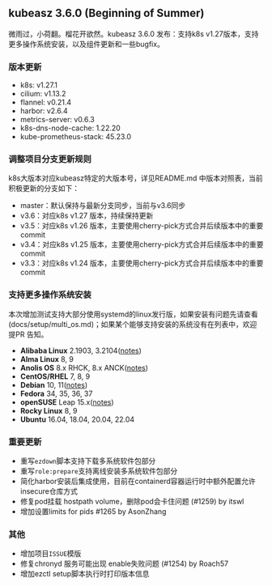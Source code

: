 ## kubeasz 3.6.0 (Beginning of Summer)

微雨过，小荷翻。榴花开欲然。kubeasz 3.6.0 发布：支持k8s v1.27版本，支持更多操作系统安装，以及组件更新和一些bugfix。

### 版本更新

- k8s: v1.27.1
- cilium: v1.13.2
- flannel: v0.21.4
- harbor: v2.6.4
- metrics-server: v0.6.3
- k8s-dns-node-cache: 1.22.20
- kube-prometheus-stack: 45.23.0

### 调整项目分支更新规则

k8s大版本对应kubeasz特定的大版本号，详见README.md 中版本对照表，当前积极更新的分支如下：

- master：默认保持与最新分支同步，当前与v3.6同步
- v3.6：对应k8s v1.27 版本，持续保持更新
- v3.5：对应k8s v1.26 版本，主要使用cherry-pick方式合并后续版本中的重要commit
- v3.4：对应k8s v1.25 版本，主要使用cherry-pick方式合并后续版本中的重要commit
- v3.3：对应k8s v1.24 版本，主要使用cherry-pick方式合并后续版本中的重要commit

### 支持更多操作系统安装

本次增加测试支持大部分使用systemd的linux发行版，如果安装有问题先请查看(docs/setup/multi_os.md)；如果某个能够支持安装的系统没有在列表中，欢迎提PR 告知。

- **Alibaba Linux** 2.1903, 3.2104([notes](docs/setup/multi_os.md#Alibaba))
- **Alma Linux** 8, 9
- **Anolis OS** 8.x RHCK, 8.x ANCK([notes](docs/setup/multi_os.md#Anolis))
- **CentOS/RHEL** 7, 8, 9
- **Debian** 10, 11([notes](docs/setup/multi_os.md#Debian))
- **Fedora** 34, 35, 36, 37
- **openSUSE** Leap 15.x([notes](docs/setup/multi_os.md#openSUSE))
- **Rocky Linux** 8, 9
- **Ubuntu** 16.04, 18.04, 20.04, 22.04

### 重要更新

- 重写`ezdown`脚本支持下载多系统软件包部分
- 重写`role:prepare`支持离线安装多系统软件包部分
- 简化harbor安装后集成使用，目前在containerd容器运行时中额外配置允许insecure仓库方式
- 修复pod挂载 hostpath volume，删除pod会卡住问题 (#1259) by itswl
- 增加设置limits for pids #1265 by AsonZhang

### 其他

- 增加项目`ISSUE`模版 
- 修复chronyd 服务可能出现 enable失败问题 (#1254) by Roach57
- 增加ezctl setup脚本执行时打印版本信息
